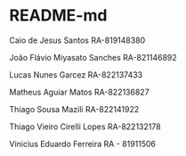 # README-md

Caio de Jesus Santos RA-819148380

João Flávio Miyasato Sanches RA-821146892 

Lucas Nunes Garcez RA-822137433

Matheus Aguiar Matos RA-822136827

Thiago Sousa Mazili RA-822141922

Thiago Vieiro Cirelli Lopes RA-822132178

Vinicius Eduardo Ferreira RA - 81911506



